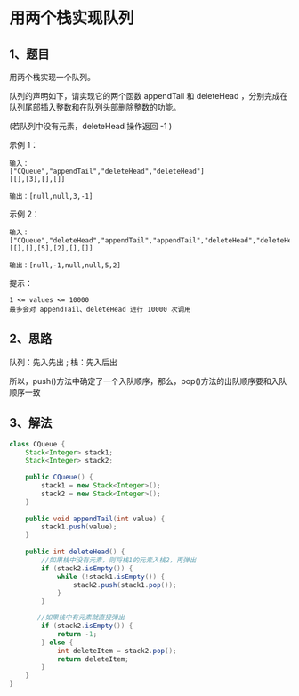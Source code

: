 # 用两个栈实现队列

## 1、题目

用两个栈实现一个队列。

队列的声明如下，请实现它的两个函数 appendTail 和 deleteHead ，分别完成在队列尾部插入整数和在队列头部删除整数的功能。

(若队列中没有元素，deleteHead 操作返回 -1 )

示例 1：

    输入：
    ["CQueue","appendTail","deleteHead","deleteHead"]
    [[],[3],[],[]]

    输出：[null,null,3,-1]

示例 2：

    输入：
    ["CQueue","deleteHead","appendTail","appendTail","deleteHead","deleteHead"]
    [[],[],[5],[2],[],[]]

    输出：[null,-1,null,null,5,2]

提示：

    1 <= values <= 10000
    最多会对 appendTail、deleteHead 进行 10000 次调用

## 2、思路

队列：先入先出  ;   栈：先入后出

所以，push()方法中确定了一个入队顺序，那么，pop()方法的出队顺序要和入队顺序一致

## 3、解法

```java
class CQueue {
    Stack<Integer> stack1;
    Stack<Integer> stack2;
    
    public CQueue() {
        stack1 = new Stack<Integer>();
        stack2 = new Stack<Integer>();
    }
    
    public void appendTail(int value) {
        stack1.push(value);
    }
    
    public int deleteHead() {
        //如果栈中没有元素，则将栈1的元素入栈2，再弹出
        if (stack2.isEmpty()) {
            while (!stack1.isEmpty()) {
                stack2.push(stack1.pop());
            }
        } 

       //如果栈中有元素就直接弹出
        if (stack2.isEmpty()) {
            return -1;
        } else {
            int deleteItem = stack2.pop();
            return deleteItem;
        }
    }
}

```